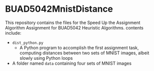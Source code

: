 # BUAD5042MnistDistance

This repository contains the files for the Speed Up the Assignment Algorithm Assignment for BUAD5042 Heuristic Algorithms.  contents include:

- `dist_python.py`
  - A Python program to accomplish the first assignment task, computing distances between two sets of MNIST images, albeit slowly using Python loops
- A folder named `data` containing four sets of MNIST images
